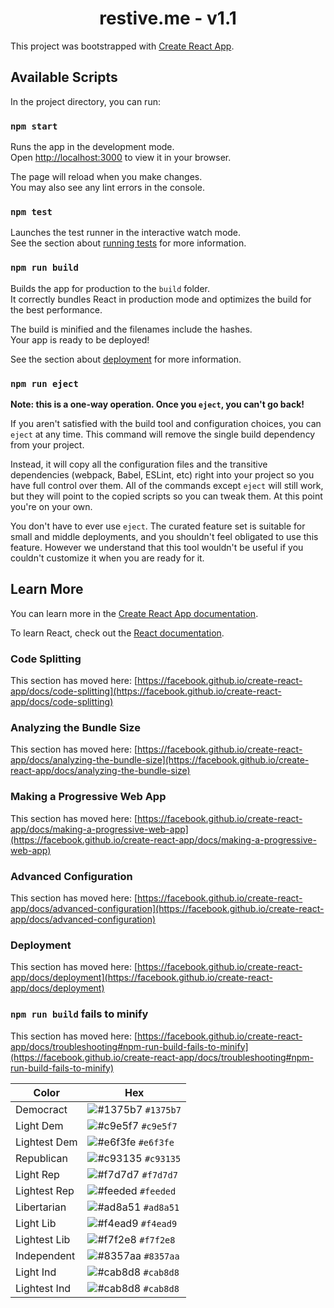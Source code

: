 <h1 align="center">
  restive.me - v1.1
</h1>

This project was bootstrapped with [Create React App](https://github.com/facebook/create-react-app).

## Available Scripts

In the project directory, you can run:

### `npm start`

Runs the app in the development mode.\
Open [http://localhost:3000](http://localhost:3000) to view it in your browser.

The page will reload when you make changes.\
You may also see any lint errors in the console.

### `npm test`

Launches the test runner in the interactive watch mode.\
See the section about [running tests](https://facebook.github.io/create-react-app/docs/running-tests) for more information.

### `npm run build`

Builds the app for production to the `build` folder.\
It correctly bundles React in production mode and optimizes the build for the best performance.

The build is minified and the filenames include the hashes.\
Your app is ready to be deployed!

See the section about [deployment](https://facebook.github.io/create-react-app/docs/deployment) for more information.

### `npm run eject`

**Note: this is a one-way operation. Once you `eject`, you can't go back!**

If you aren't satisfied with the build tool and configuration choices, you can `eject` at any time. This command will remove the single build dependency from your project.

Instead, it will copy all the configuration files and the transitive dependencies (webpack, Babel, ESLint, etc) right into your project so you have full control over them. All of the commands except `eject` will still work, but they will point to the copied scripts so you can tweak them. At this point you're on your own.

You don't have to ever use `eject`. The curated feature set is suitable for small and middle deployments, and you shouldn't feel obligated to use this feature. However we understand that this tool wouldn't be useful if you couldn't customize it when you are ready for it.

## Learn More

You can learn more in the [Create React App documentation](https://facebook.github.io/create-react-app/docs/getting-started).

To learn React, check out the [React documentation](https://reactjs.org/).

### Code Splitting

This section has moved here: [https://facebook.github.io/create-react-app/docs/code-splitting](https://facebook.github.io/create-react-app/docs/code-splitting)

### Analyzing the Bundle Size

This section has moved here: [https://facebook.github.io/create-react-app/docs/analyzing-the-bundle-size](https://facebook.github.io/create-react-app/docs/analyzing-the-bundle-size)

### Making a Progressive Web App

This section has moved here: [https://facebook.github.io/create-react-app/docs/making-a-progressive-web-app](https://facebook.github.io/create-react-app/docs/making-a-progressive-web-app)

### Advanced Configuration

This section has moved here: [https://facebook.github.io/create-react-app/docs/advanced-configuration](https://facebook.github.io/create-react-app/docs/advanced-configuration)

### Deployment

This section has moved here: [https://facebook.github.io/create-react-app/docs/deployment](https://facebook.github.io/create-react-app/docs/deployment)

### `npm run build` fails to minify

This section has moved here: [https://facebook.github.io/create-react-app/docs/troubleshooting#npm-run-build-fails-to-minify](https://facebook.github.io/create-react-app/docs/troubleshooting#npm-run-build-fails-to-minify)

| Color         | Hex                                                                |
| ------------- | ------------------------------------------------------------------ |
| Democract     | ![#1375b7](https://via.placeholder.com/10/1375b7?text=+) `#1375b7` |
| Light Dem     | ![#c9e5f7](https://via.placeholder.com/10/c9e5f7?text=+) `#c9e5f7` |
| Lightest Dem  | ![#e6f3fe](https://via.placeholder.com/10/e6f3fe?text=+) `#e6f3fe` |
| Republican    | ![#c93135](https://via.placeholder.com/10/c93135?text=+) `#c93135` |
| Light Rep     | ![#f7d7d7](https://via.placeholder.com/10/f7d7d7?text=+) `#f7d7d7` |
| Lightest Rep  | ![#feeded](https://via.placeholder.com/10/feeded?text=+) `#feeded` |
| Libertarian   | ![#ad8a51](https://via.placeholder.com/10/ad8a51?text=+) `#ad8a51` |
| Light Lib     | ![#f4ead9](https://via.placeholder.com/10/f4ead9?text=+) `#f4ead9` |
| Lightest Lib  | ![#f7f2e8](https://via.placeholder.com/10/f7f2e8?text=+) `#f7f2e8` |
| Independent   | ![#8357aa](https://via.placeholder.com/10/8357aa?text=+) `#8357aa` |
| Light Ind     | ![#cab8d8](https://via.placeholder.com/10/cab8d8?text=+) `#cab8d8` |
| Lightest Ind  | ![#cab8d8](https://via.placeholder.com/10/cab8d8?text=+) `#cab8d8` |
